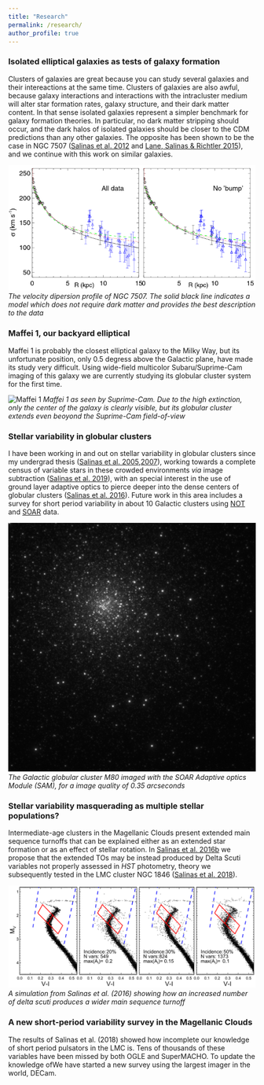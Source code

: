 ```yaml
---
title: "Research"
permalink: /research/
author_profile: true
---
```



### Isolated elliptical galaxies as tests of galaxy formation ###

Clusters of galaxies are great because you can study several galaxies and their intereactions at the same time. Clusters of galaxies are also awful, because galaxy interactions and interactions with the intracluster medium will alter star formation rates, galaxy structure, and their dark matter content. In that sense isolated galaxies represent a simpler benchmark for galaxy formation theories. In particular, no dark matter stripping should occur, and the dark halos of isolated galaxies should be closer to the CDM predictions than any other galaxies. The opposite has been shown to be the case in NGC 7507 ([Salinas et al. 2012](https://ui.adsabs.harvard.edu/abs/2012A%26A...538A..87S/abstract) and [Lane, Salinas & Richtler 2015](https://ui.adsabs.harvard.edu/abs/2015A%26A...574A..93L/abstract)), and we continue with this work on similar galaxies.

![N7507](../images/salinas12.png)
*The velocity dipersion profile of NGC 7507. The solid black line indicates a model which does not require dark matter and provides the best description to the data*
### Maffei 1, our backyard elliptical ###

Maffei 1 is probably the closest elliptical galaxy to the Milky Way, but its unfortunate position, only 0.5 degress above the Galactic plane, have made its study very difficult. Using wide-field multicolor Subaru/Suprime-Cam imaging of this galaxy we are currently studying its globular cluster system for the first time.

![Maffei 1](../images/maffei.png)
*Maffei 1 as seen by Suprime-Cam. Due to the high extinction, only the center of the galaxy is clearly visible, but its globular cluster extends even beoyond the Suprime-Cam field-of-view*


### Stellar variability in globular clusters

I have been working in and out on stellar variability in globular clusters since my undergrad thesis ([Salinas et al. 2005](https://ui.adsabs.harvard.edu/abs/2005IBVS.5640....1S/abstract),[2007](https://ui.adsabs.harvard.edu/abs/2007IBVS.5744....1S/abstract)), working towards a complete census of variable stars in these crowded environments *via* image subtraction ([Salinas et al. 2019](https://ui.adsabs.harvard.edu/abs/2019AJ....157...47S/abstract)), with an special interest in the use of ground layer adaptive optics to pierce deeper into the dense centers of globular clusters ([Salinas et al. 2016](https://ui.adsabs.harvard.edu/abs/2016AJ....152...55S/abstract)). Future work in this area includes a survey for short period variability in about 10 Galactic clusters using [NOT](http://www.not.iac.es/) and [SOAR](http://www.ctio.noao.edu/soar/) data.

![M80](../images/m80.jpg)
*The Galactic globular cluster M80 imaged with the SOAR Adaptive optics Module (SAM), for a image quality of 0.35 arcseconds*

### Stellar variability masquerading as multiple stellar populations?

Intermediate-age clusters in the Magellanic Clouds present extended main sequence turnoffs that can be explained either as an extended star formation or as an effect of stellar rotation. In [Salinas et al. 2016b](https://ui.adsabs.harvard.edu/abs/2016ApJ...832L..14S/abstract) we propose that the extended TOs may be instead produced by Delta Scuti variables not properly assessed in *HST* photometry, theory we subsequently tested in the LMC cluster NGC 1846 ([Salinas et al. 2018](https://ui.adsabs.harvard.edu/abs/2018AJ....155..183S/abstract)).

![Salinas+16](../images/salinas16.png)
*A simulation from Salinas et al. (2016) showing how an increased number of delta scuti produces a wider main sequence turnoff*

### A new short-period variability survey in the Magellanic Clouds ###

The results of Salinas et al. (2018) showed how incomplete our knowledge of short period pulsators in the LMC is. Tens of thousands of these variables have been missed by both OGLE and SuperMACHO. To update the knowledge ofWe have started a new survey using the largest imager in the world, DECam.
